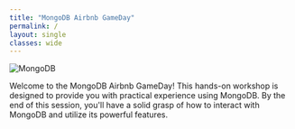 ```yaml
---
title: "MongoDB Airbnb GameDay"
permalink: /
layout: single
classes: wide
---
```


![MongoDB](assets/images/logo.svg)

Welcome to the MongoDB Airbnb GameDay! This hands-on workshop is designed to provide you with practical experience using MongoDB. By the end of this session, you'll have a solid grasp of how to interact with MongoDB and utilize its powerful features.
